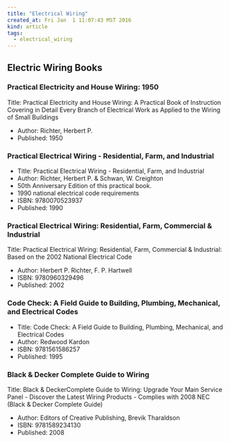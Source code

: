 ```yaml
---
title: "Electrical Wiring"
created_at: Fri Jan  1 11:07:43 MST 2016
kind: article
tags:
  - electrical_wiring
---
```


## Electric Wiring Books

### Practical Electricity and House Wiring: 1950

Title: Practical Electricity and House Wiring: A Practical Book of
Instruction Covering in Detail Every Branch of Electrical Work as Applied
to the Wiring of Small Buildings

* Author: Richter, Herbert P.
* Published: 1950



### Practical Electrical Wiring - Residential, Farm, and Industrial

* Title: Practical Electrical Wiring - Residential, Farm, and Industrial
* Author: Richter, Herbert P. & Schwan, W. Creighton
* 50th Anniversary Edition of this practical book.
* 1990 national electrical code requirements
* ISBN: 9780070523937
* Published: 1990


### Practical Electrical Wiring: Residential, Farm, Commercial & Industrial

Title: Practical Electrical Wiring: Residential, Farm, Commercial &
Industrial: Based on the 2002 National Electrical Code

* Author: Herbert P. Richter, F. P. Hartwell
* ISBN: 9780960329496
* Published: 2002

### Code Check: A Field Guide to Building, Plumbing, Mechanical, and Electrical Codes

* Title: Code Check: A Field Guide to Building, Plumbing, Mechanical, and Electrical Codes
* Author: Redwood Kardon
* ISBN: 9781561586257
* Published: 1995

### Black & Decker Complete Guide to Wiring

Title: Black & DeckerComplete Guide to Wiring: Upgrade Your Main Service
Panel - Discover the Latest Wiring Products - Complies with 2008 NEC
(Black & Decker Complete Guide)

* Author: Editors of Creative Publishing, Brevik Tharaldson
* ISBN: 9781589234130
* Published: 2008

<!--
html boilerplate
<a href="" target="_blank"></a>
<img src="" width="400px">
-->

